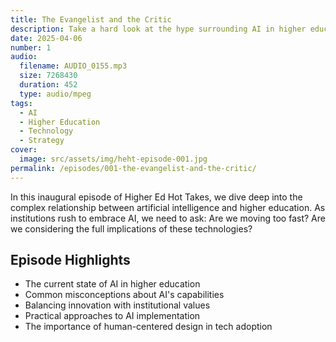 ```yaml
---
title: The Evangelist and the Critic
description: Take a hard look at the hype surrounding AI in higher education. Join Joel G Goodman and explore smarter, more sustainable ways to leverage technology without compromising strategy, UX, or humanity.
date: 2025-04-06
number: 1
audio:
  filename: AUDIO_0155.mp3
  size: 7268430
  duration: 452
  type: audio/mpeg
tags:
  - AI
  - Higher Education
  - Technology
  - Strategy
cover:
  image: src/assets/img/heht-episode-001.jpg
permalink: /episodes/001-the-evangelist-and-the-critic/
---
```


In this inaugural episode of Higher Ed Hot Takes, we dive deep into the complex relationship between artificial intelligence and higher education. As institutions rush to embrace AI, we need to ask: Are we moving too fast? Are we considering the full implications of these technologies?

## Episode Highlights

- The current state of AI in higher education
- Common misconceptions about AI's capabilities
- Balancing innovation with institutional values
- Practical approaches to AI implementation
- The importance of human-centered design in tech adoption